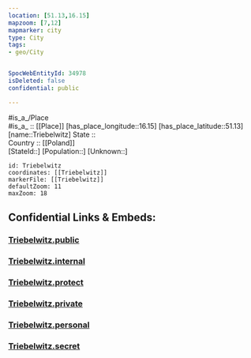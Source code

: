 ```yaml
---
location: [51.13,16.15] 
mapzoom: [7,12] 
mapmarker: city 
type: City
tags:
- geo/City


SpocWebEntityId: 34978
isDeleted: false
confidential: public

---
```

#is_a_/Place  
#is_a_ :: [[Place]] 
[has_place_longitude::16.15] 
[has_place_latitude::51.13] 
[name::Triebelwitz] 
State ::  
Country :: [[Poland]]  
[StateId::] 
[Population::] 
[Unknown::] 


```leaflet
id: Triebelwitz
coordinates: [[Triebelwitz]] 
markerFile: [[Triebelwitz]] 
defaultZoom: 11 
maxZoom: 18
```


## Confidential Links & Embeds: 

### [Triebelwitz.public](/_public/\Earth\Continent\Europe\Europe~East\Poland\Provinces~Poland\Lower_Silesian\CityTriebelwitz.public.md) 

### [Triebelwitz.internal](/_internal/\Earth\Continent\Europe\Europe~East\Poland\Provinces~Poland\Lower_Silesian\CityTriebelwitz.internal.md) 

### [Triebelwitz.protect](/_protect/\Earth\Continent\Europe\Europe~East\Poland\Provinces~Poland\Lower_Silesian\CityTriebelwitz.protect.md) 

### [Triebelwitz.private](/_private/\Earth\Continent\Europe\Europe~East\Poland\Provinces~Poland\Lower_Silesian\CityTriebelwitz.private.md) 

### [Triebelwitz.personal](/_personal/\Earth\Continent\Europe\Europe~East\Poland\Provinces~Poland\Lower_Silesian\CityTriebelwitz.personal.md) 

### [Triebelwitz.secret](/_secret/\Earth\Continent\Europe\Europe~East\Poland\Provinces~Poland\Lower_Silesian\CityTriebelwitz.secret.md)

